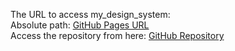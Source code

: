 The URL to access my_design_system:  
Absolute path: [GitHub Pages URL](https://is0280fp.github.io/my_design_system/)  
Access the repository from here: [GitHub Repository](https://github.com/is0280fp/my_design_system)
